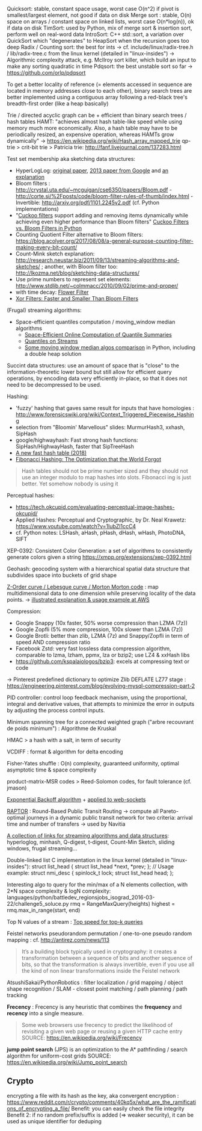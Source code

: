 Quicksort: stable, constant space usage, worst case O(n^2) if pivot is smallest/largest element, not good if data on disk
Merge sort : stable, O(n) space on arrays / constant space on linked lists, worst case O(n*log(n)), ok if data on disk
TimSort: used by Python, mix of merge sort & insertion sort, perform well on real-word data
IntroSort: C++ std::sort, a variation over QuickSort which "degenerates" to HeapSort when the recursion goes too deep
Radix / Counting sort: the best for ints
-> cf. include/linux/radix-tree.h / lib/radix-tree.c from the linux kernel (detailed in "linux-insides")
-> Algorithmic complexity attack, e.g. McIlroy sort killer, which build an input to make any sorting quadratic in time
Pdqsort: the best unstable sort so far -> https://github.com/orlp/pdqsort

To get a better locality of reference (= elements accessed in sequence are located in memory addresses close to each other),
binary search trees are better implemented using a contiguous array following a red-black tree's breadth-first order (like a heap basically)

Trie / directed acyclic graph can be + efficient than binary search trees / hash tables
HAMT: "achieves almost hash table-like speed while using memory much more economically. Also, a hash table may have to be periodically resized, an expensive operation, whereas HAMTs grow dynamically" -> https://en.wikipedia.org/wiki/Hash_array_mapped_trie
qp-trie > crit-bit trie > Patricia trie: http://fanf.livejournal.com/137283.html

Test set membership aka sketching data structures:
- HyperLogLog: [original paper](http://algo.inria.fr/flajolet/Publications/FlFuGaMe07.pdf), [2013 paper from Google](http://static.googleusercontent.com/media/research.google.com/en//pubs/archive/40671.pdf) and [an explanation](http://research.neustar.biz/2012/10/25/sketch-of-the-day-hyperloglog-cornerstone-of-a-big-data-infrastructure/)
- Bloom filters : http://crystal.uta.edu/~mcguigan/cse6350/papers/Bloom.pdf - http://corte.si/%2Fposts/code/bloom-filter-rules-of-thumb/index.html - Invertible: http://arxiv.org/pdf/1101.2245v2.pdf (cf. Python implementations)
- "[Cuckoo filters](http://www.pdl.cmu.edu/PDL-FTP/FS/cuckoo-conext2014.pdf) support adding and removing items dynamically while achieving even higher performance than Bloom filters"
[Cuckoo Filters vs. Bloom Filters in Python](http://blog.fastforwardlabs.com/post/153566952648/probabilistic-data-structure-showdown-cuckoo)
- Counting Quotient Filter alternative to Bloom filters: https://blog.acolyer.org/2017/08/08/a-general-purpose-counting-filter-making-every-bit-count/
- Count-Mink sketch explanation: http://research.neustar.biz/2011/09/13/streaming-algorithms-and-sketches/ ; another, with Bloom filter too: http://lkozma.net/blog/sketching-data-structures/
- Use prime numbers to represent set elements: http://www.stdlib.net/~colmmacc/2010/09/02/prime-and-proper/
- with time decay: [Flower Filter](http://eng.kifi.com/flower-filter-an-update/)
- [Xor Filters: Faster and Smaller Than Bloom Filters](https://lemire.me/blog/2019/12/19/xor-filters-faster-and-smaller-than-bloom-filters/)

(Frugal) streaming algorithms:
- Space-efficient quantiles computation / moving_window median algorithms
    * [Space-Efficient Online Computation of Quantile Summaries](http://infolab.stanford.edu/~datar/courses/cs361a/papers/quantiles.pdf)
    * [Quantiles on Streams](http://www.cs.ucsb.edu/~suri/psdir/ency.pdf)
    * [Some moving window median algos comparison](https://github.com/kwgoodman/roly) in Python, including a double heap solution

Succint data structures: use an amount of space that is "close" to the information-theoretic lower bound but still allow for efficient query operations, by encoding data very efficiently in-place, so that it does not need to be decompressed to be used.

Hashing:
- 'fuzzy' hashing that gaves same result for inputs that have homologies : http://www.forensicswiki.org/wiki/Context_Triggered_Piecewise_Hashing
- selection from "Bloomin' Marvellous" slides: MurmurHash3, xxhash, SipHash
- google/highwayhash: Fast strong hash functions: SipHash/HighwayHash, faster that SipTreeHash
- [A new fast hash table (2018)](https://probablydance.com/2018/05/28/a-new-fast-hash-table-in-response-to-googles-new-fast-hash-table/)
- [Fibonacci Hashing: The Optimization that the World Forgot](https://probablydance.com/2018/06/16/fibonacci-hashing-the-optimization-that-the-world-forgot-or-a-better-alternative-to-integer-modulo/)
> Hash tables should not be prime number sized and they should not use an integer modulo to map hashes into slots. Fibonacci ing is just better. Yet somehow nobody is using it

Perceptual hashes:
- https://tech.okcupid.com/evaluating-perceptual-image-hashes-okcupid/
- Applied Hashes: Perceptual and Cryptographic, by Dr. Neal Krawetz: https://www.youtube.com/watch?v=1lubZl1ccC4
- cf. Python notes: LSHash, aHash, pHash, dHash, wHash, PhotoDNA, SIFT

XEP-0392: Consistent Color Generation: a set of algorithms to consistently generate colors given a string
https://xmpp.org/extensions/xep-0392.html

Geohash: geocoding system with a hierarchical spatial data structure that subdivides space into buckets of grid shape

[Z-Order curve / Lebesgue curve / Morton Morton code](https://en.wikipedia.org/wiki/Z-order_curve) : map multidimensional data to one dimension while preserving locality of the data points.
-> [illustrated explanation & usage example at AWS](https://aws.amazon.com/fr/blogs/database/z-order-indexing-for-multifaceted-queries-in-amazon-dynamodb-part-1/)

Compression:
- Google Snappy (10x faster, 50% worse compression than LZMA (7z))
- Google Zopfli (5% more compression, 100x slower than LZMA (7z))
- Google Brotli: better than zlib, LZMA (7z) and Snappy/Zopfli in term of speed AND compression ratio
- Facebook Zstd: very fast lossless data compression algorithm, comparable to lzma, lzham, ppmx, lza or bzip2; use LZ4 & xxHash libs
- https://github.com/kspalaiologos/bzip3: excels at compressing text or code

-> Pinterest predefined dictionary to optimize Zlib DEFLATE LZ77 stage : https://engineering.pinterest.com/blog/evolving-mysql-compression-part-2

PID controller: control loop feedback mechanism, using the proportional, integral and derivative values,
    that attempts to minimize the error in outputs by adjusting the process control inputs.

Minimum spanning tree for a connected weighted graph ("arbre recouvrant de poids minimum") : Algorithme de Kruskal

HMAC > a hash with a salt, in term of security

VCDIFF : format & algorithm for delta encoding

Fisher-Yates shuffle : O(n) complexity, guaranteed uniformity, optimal asymptotic time & space complexity

product-matrix-MSR codes > Reed-Solomon codes, for fault tolerance (cf. jmason)

[Exponential Backoff algorithm](http://en.wikipedia.org/wiki/Exponential_backoff#Binary_exponential_backoff_.2F_truncated_exponential_backoff) + [applied to web-sockets](http://blog.johnryding.com/post/78544969349/how-to-reconnect-web-sockets-in-a-realtime-web-app)

[RAPTOR](http://research.microsoft.com/apps/pubs/default.aspx?id=156567) : Round-Based Public Transit Routing
-> compute all Pareto-optimal journeys in a dynamic public transit network for two criteria: arrival time and number of transfers
-> used by Navitia

[A collection of links for streaming algorithms and data structures](https://gist.github.com/debasishg/8172796): hyperloglog, minhash, Q-digest, t-digest, Count-Min Sketch, sliding windows, frugal streaming...

Double-linked list C implementation in the linux kernel (detailed in "linux-insides"):
    struct list_head {
        struct  list_head   *next,  *prev;
    };
    // Usage example:
    struct nmi_desc {
        spinlock_t  lock;
        struct  list_head   head;
    };

Interesting algo to query for the min/max of a N elements collection, with 2*N space complexity & logN complexity: languages/python/battledev_regionsjobs_isograd_2016-03-22/challenge5_soluce.py
    rmq = RangeMaxQuery(heights)
    highest = rmq.max_in_range(start, end)

Top N values of a stream : [Top speed for top-k queries](http://lemire.me/blog/2017/06/21/top-speed-for-top-k-queries/)

Feistel networks pseudorandom permutation / one-to-one pseudo random mapping : cf. http://antirez.com/news/113
> It’s a building block typically used in cryptography: it creates a transformation between a sequence of bits and another sequence of bits, so that the transformation is always invertible, even if you use all the kind of non linear transformations inside the Feistel network

AtsushiSakai/PythonRobotics : filter localization / grid mapping / object shape recognition / SLAM - closest point matching / path planning / path tracking

**Frecency** : Frecency is any heuristic that combines the **frequency** and **recency** into a single measure.
> Some web browsers use frecency to predict the likelihood of revisiting a given web page or reusing a given HTTP cache entry
SOURCE: https://en.wikipedia.org/wiki/Frecency

**jump point search** (JPS) is an optimization to the A* pathfinding / search algorithm for uniform-cost grids
SOURCE: https://en.wikipedia.org/wiki/Jump_point_search


## Crypto

encrypting a file with its hash as the key, aka convergent encryption :
https://www.reddit.com/r/crypto/comments/40kq5x/what_are_the_ramifications_of_encrypting_a_file/
Benefit: you can easily check the file integrity
Benefit 2: if no random prefix/suffix is added (=> weaker security), it can be used as unique identifier for deduping


